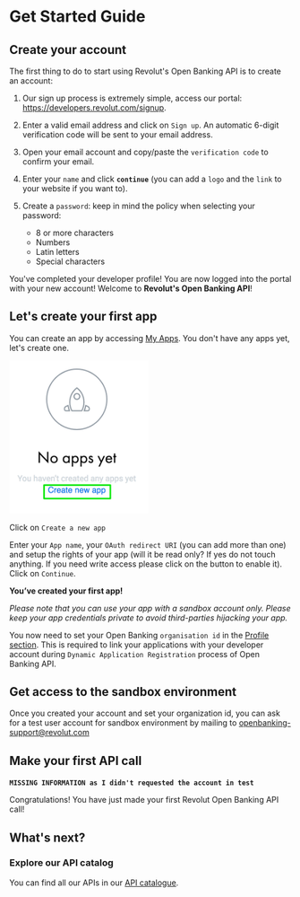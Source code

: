 # Get Started Guide

## Create your account

The first thing to do to start using Revolut's Open Banking API is to create an account:

1. Our sign up process is extremely simple, access our portal: https://developers.revolut.com/signup.
2. Enter a valid email address and click on `Sign up`. An automatic 6-digit verification code will be sent to your email address.
3. Open your email account and copy/paste the `verification code` to confirm your email.
4. Enter your `name` and click **`continue`** (you can add a `logo` and the `link` to your website if you want to).
5. Create a `password`: keep in mind the policy when selecting your password:

   - 8 or more characters
   - Numbers
   - Latin letters
   - Special characters

You've completed your developer profile!
You are now logged into the portal with your new account! Welcome to __Revolut's Open Banking API__!


## Let's create your first app

You can create an app by accessing [My Apps](https://developers.revolut.com/apps). You don't have any apps yet, let's create one.

<img src="revolut1.png" width="248">

Click on `Create a new app`

Enter your `App name`, your `OAuth redirect URI` (you can add more than one) and setup the rights of your app (will it be read only? If yes do not touch anything. If you need write access please click on the button to enable it). Click on `Continue`.

**You’ve created your first app!**

*Please note that you can use your app with a sandbox account only. Please keep your app credentials private to avoid third-parties hijacking your app.*

You now need to set your Open Banking `organisation id` in the [Profile section](https://developers.revolut.com/profile). This is required to link your applications with your developer account during `Dynamic Application Registration` process of Open Banking API.

## Get access to the sandbox environment
Once you created your account and set your organization id, you can ask for a test user account for sandbox environment by mailing to openbanking-support@revolut.com

## Make your first API call

**`MISSING INFORMATION as I didn't requested the account in test`**

Congratulations! You have just made your first Revolut Open Banking API call!

## What's next?

### Explore our API catalog

You can find all our APIs in our [API catalogue](https://revolut-engineering.github.io/oba/#account-and-transaction-api).
